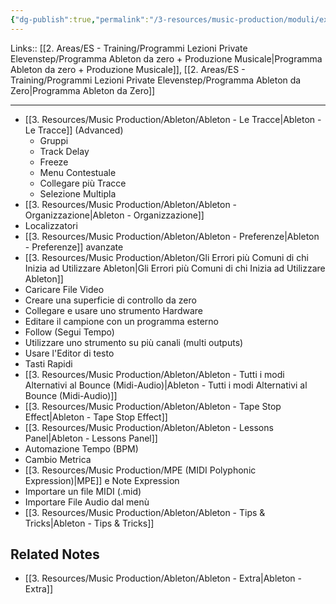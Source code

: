 ```yaml
---
{"dg-publish":true,"permalink":"/3-resources/music-production/moduli/extra-modulo/"}
---
```


Links:: [[2. Areas/ES - Training/Programmi Lezioni Private Elevenstep/Programma Ableton da zero + Produzione Musicale\|Programma Ableton da zero + Produzione Musicale]], [[2. Areas/ES - Training/Programmi Lezioni Private Elevenstep/Programma Ableton da Zero\|Programma Ableton da Zero]]

---

- [[3. Resources/Music Production/Ableton/Ableton - Le Tracce\|Ableton - Le Tracce]] (Advanced)
	- Gruppi
	- Track Delay
	- Freeze
	- Menu Contestuale
	- Collegare più Tracce
	- Selezione Multipla
- [[3. Resources/Music Production/Ableton/Ableton - Organizzazione\|Ableton - Organizzazione]]
- Localizzatori
- [[3. Resources/Music Production/Ableton/Ableton - Preferenze\|Ableton - Preferenze]] avanzate
- [[3. Resources/Music Production/Ableton/Gli Errori più Comuni di chi Inizia ad Utilizzare Ableton\|Gli Errori più Comuni di chi Inizia ad Utilizzare Ableton]]
- Caricare File Video
- Creare una superficie di controllo da zero
- Collegare e usare uno strumento Hardware
- Editare il campione con un programma esterno
- Follow (Segui Tempo)
- Utilizzare uno strumento su più canali (multi outputs)
- Usare l'Editor di testo
- Tasti Rapidi
- [[3. Resources/Music Production/Ableton/Ableton - Tutti i modi Alternativi al Bounce (Midi-Audio)\|Ableton - Tutti i modi Alternativi al Bounce (Midi-Audio)]]
- [[3. Resources/Music Production/Ableton/Ableton - Tape Stop Effect\|Ableton - Tape Stop Effect]]
- [[3. Resources/Music Production/Ableton/Ableton - Lessons Panel\|Ableton - Lessons Panel]]
- Automazione Tempo (BPM)
- Cambio Metrica
- [[3. Resources/Music Production/MPE (MIDI Polyphonic Expression)\|MPE]] e Note Expression
- Importare un file MIDI (.mid)
- Importare File Audio dal menù
- [[3. Resources/Music Production/Ableton/Ableton - Tips & Tricks\|Ableton - Tips & Tricks]]



## Related Notes

- [[3. Resources/Music Production/Ableton/Ableton - Extra\|Ableton - Extra]]

